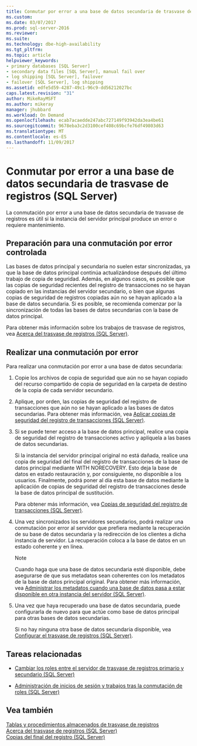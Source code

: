 ```yaml
---
title: Conmutar por error a una base de datos secundaria de trasvase de registros (SQL Server) | Microsoft Docs
ms.custom: 
ms.date: 03/07/2017
ms.prod: sql-server-2016
ms.reviewer: 
ms.suite: 
ms.technology: dbe-high-availability
ms.tgt_pltfrm: 
ms.topic: article
helpviewer_keywords:
- primary databases [SQL Server]
- secondary data files [SQL Server], manual fail over
- log shipping [SQL Server], failover
- failover [SQL Server], log shipping
ms.assetid: edfe5d59-4287-49c1-96c9-dd56212027bc
caps.latest.revision: "31"
author: MikeRayMSFT
ms.author: mikeray
manager: jhubbard
ms.workload: On Demand
ms.openlocfilehash: ecab7acaedde247abc727149f93942da3ea4be61
ms.sourcegitcommit: 9678eba3c2d3100cef408c69bcfe76df49803d63
ms.translationtype: MT
ms.contentlocale: es-ES
ms.lasthandoff: 11/09/2017
---
```

# <a name="fail-over-to-a-log-shipping-secondary-sql-server"></a>Conmutar por error a una base de datos secundaria de trasvase de registros (SQL Server)
  La conmutación por error a una base de datos secundaria de trasvase de registros es útil si la instancia del servidor principal produce un error o requiere mantenimiento.  
  
## <a name="preparing-for-a-controlled-failover"></a>Preparación para una conmutación por error controlada  
 Las bases de datos principal y secundaria no suelen estar sincronizadas, ya que la base de datos principal continúa actualizándose después del último trabajo de copia de seguridad. Además, en algunos casos, es posible que las copias de seguridad recientes del registro de transacciones no se hayan copiado en las instancias del servidor secundario, o bien que algunas copias de seguridad de registros copiadas aún no se hayan aplicado a la base de datos secundaria. Si es posible, se recomienda comenzar por la sincronización de todas las bases de datos secundarias con la base de datos principal.  
  
 Para obtener más información sobre los trabajos de trasvase de registros, vea [Acerca del trasvase de registros &#40;SQL Server&#41;](../../database-engine/log-shipping/about-log-shipping-sql-server.md).  
  
## <a name="failing-over"></a>Realizar una conmutación por error  
 Para realizar una conmutación por error a una base de datos secundaria:  
  
1.  Copie los archivos de copia de seguridad que aún no se hayan copiado del recurso compartido de copia de seguridad en la carpeta de destino de la copia de cada servidor secundario.  
  
2.  Aplique, por orden, las copias de seguridad del registro de transacciones que aún no se hayan aplicado a las bases de datos secundarias. Para obtener más información, vea [Aplicar copias de seguridad del registro de transacciones &#40;SQL Server&#41;](../../relational-databases/backup-restore/apply-transaction-log-backups-sql-server.md).  
  
3.  Si se puede tener acceso a la base de datos principal, realice una copia de seguridad del registro de transacciones activo y aplíquela a las bases de datos secundarias.  
  
     Si la instancia del servidor principal original no está dañada, realice una copia de seguridad del final del registro de transacciones de la base de datos principal mediante WITH NORECOVERY. Esto deja la base de datos en estado restauración y, por consiguiente, no disponible a los usuarios. Finalmente, podrá poner al día esta base de datos mediante la aplicación de copias de seguridad del registro de transacciones desde la base de datos principal de sustitución.  
  
     Para obtener más información, vea [Copias de seguridad del registro de transacciones &#40;SQL Server&#41;](../../relational-databases/backup-restore/transaction-log-backups-sql-server.md).  
  
4.  Una vez sincronizados los servidores secundarios, podrá realizar una conmutación por error al servidor que prefiera mediante la recuperación de su base de datos secundaria y la redirección de los clientes a dicha instancia de servidor. La recuperación coloca a la base de datos en un estado coherente y en línea.  
  
    > [!NOTE]  
    >  Cuando haga que una base de datos secundaria esté disponible, debe asegurarse de que sus metadatos sean coherentes con los metadatos de la base de datos principal original. Para obtener más información, vea [Administrar los metadatos cuando una base de datos pasa a estar disponible en otra instancia del servidor &#40;SQL Server&#41;](../../relational-databases/databases/manage-metadata-when-making-a-database-available-on-another-server.md).  
  
5.  Una vez que haya recuperado una base de datos secundaria, puede configurarla de nuevo para que actúe como base de datos principal para otras bases de datos secundarias.  
  
     Si no hay ninguna otra base de datos secundaria disponible, vea [Configurar el trasvase de registros &#40;SQL Server&#41;](../../database-engine/log-shipping/configure-log-shipping-sql-server.md).  
  
##  <a name="RelatedTasks"></a> Tareas relacionadas  
  
-   [Cambiar los roles entre el servidor de trasvase de registros primario y secundario &#40;SQL Server&#41;](../../database-engine/log-shipping/change-roles-between-primary-and-secondary-log-shipping-servers-sql-server.md)  
  
-   [Administración de inicios de sesión y trabajos tras la conmutación de roles &#40;SQL Server&#41;](../../sql-server/failover-clusters/management-of-logins-and-jobs-after-role-switching-sql-server.md)  
  
## <a name="see-also"></a>Vea también  
 [Tablas y procedimientos almacenados de trasvase de registros](../../database-engine/log-shipping/log-shipping-tables-and-stored-procedures.md)   
 [Acerca del trasvase de registros &#40;SQL Server&#41;](../../database-engine/log-shipping/about-log-shipping-sql-server.md)   
 [Copias del final del registro &#40;SQL Server&#41;](../../relational-databases/backup-restore/tail-log-backups-sql-server.md)  
  
  
